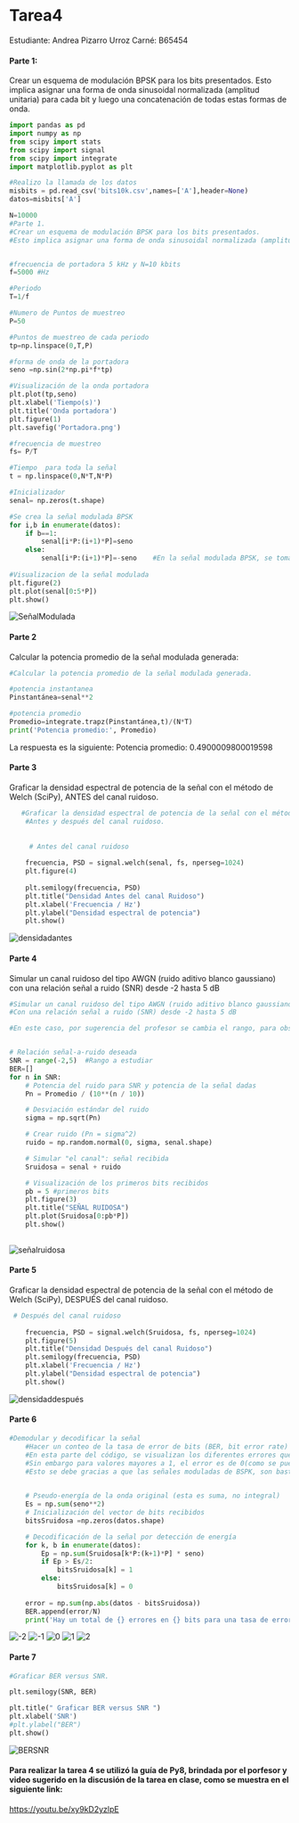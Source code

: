 # Tarea4
Estudiante: Andrea Pizarro Urroz
Carné: B65454

#### Parte 1: 
Crear un esquema de modulación BPSK para los bits presentados. Esto implica asignar una forma de onda sinusoidal normalizada (amplitud unitaria) para cada bit y luego una concatenación de todas estas formas de onda.
~~~python
import pandas as pd
import numpy as np
from scipy import stats
from scipy import signal
from scipy import integrate
import matplotlib.pyplot as plt

#Realizo la llamada de los datos
misbits = pd.read_csv('bits10k.csv',names=['A'],header=None)
datos=misbits['A']

N=10000
#Parte 1.
#Crear un esquema de modulación BPSK para los bits presentados.
#Esto implica asignar una forma de onda sinusoidal normalizada (amplitud unitaria) para cada bit 


#frecuencia de portadora 5 kHz y N=10 kbits
f=5000 #Hz

#Periodo
T=1/f 

#Numero de Puntos de muestreo
P=50

#Puntos de muestreo de cada periodo
tp=np.linspace(0,T,P)

#forma de onda de la portadora
seno =np.sin(2*np.pi*f*tp)

#Visualización de la onda portadora
plt.plot(tp,seno)
plt.xlabel('Tiempo(s)')
plt.title('Onda portadora')
plt.figure(1)
plt.savefig('Portadora.png')

#frecuencia de muestreo
fs= P/T

#Tiempo  para toda la señal
t = np.linspace(0,N*T,N*P)

#Inicializador
senal= np.zeros(t.shape)

#Se crea la señal modulada BPSK
for i,b in enumerate(datos):
    if b==1:
        senal[i*P:(i+1)*P]=seno   
    else:
        senal[i*P:(i+1)*P]=-seno    #En la señal modulada BPSK, se toma en cuenta un seno negativo en la función 
           
#Visualizacion de la señal modulada 
plt.figure(2)
plt.plot(senal[0:5*P])
plt.show()


~~~
![SeñalModulada](SeñalModulada.png)
#### Parte 2
Calcular la potencia promedio de la señal modulada generada:
~~~python
#Calcular la potencia promedio de la señal modulada generada.

#potencia instantanea 
Pinstantánea=senal**2

#potencia promedio
Promedio=integrate.trapz(Pinstantánea,t)/(N*T)
print('Potencia promedio:', Promedio)

~~~
La respuesta es la siguiente:
Potencia promedio: 0.4900009800019598 

#### Parte 3
 Graficar la densidad espectral de potencia de la señal con el método de Welch (SciPy), ANTES del canal ruidoso.

~~~python
   #Graficar la densidad espectral de potencia de la señal con el método de Welch (SciPy)
    #Antes y después del canal ruidoso.
    
    
     # Antes del canal ruidoso
        
    frecuencia, PSD = signal.welch(senal, fs, nperseg=1024)
    plt.figure(4)
   
    plt.semilogy(frecuencia, PSD)
    plt.title("Densidad Antes del canal Ruidoso")
    plt.xlabel('Frecuencia / Hz')
    plt.ylabel("Densidad espectral de potencia")
    plt.show()
~~~
![densidadantes](densidadantes.png)
#### Parte 4
Simular un canal ruidoso del tipo AWGN (ruido aditivo blanco gaussiano) con una relación señal a ruido (SNR) desde -2 hasta 5 dB
~~~python
#Simular un canal ruidoso del tipo AWGN (ruido aditivo blanco gaussiano) 
#Con una relación señal a ruido (SNR) desde -2 hasta 5 dB

#En este caso, por sugerencia del profesor se cambia el rango, para observar distintas cantidades de errores en la parte 5 de la tarea.


# Relación señal-a-ruido deseada
SNR = range(-2,5)  #Rango a estudiar
BER=[]
for n in SNR:
    # Potencia del ruido para SNR y potencia de la señal dadas
    Pn = Promedio / (10**(n / 10))

    # Desviación estándar del ruido
    sigma = np.sqrt(Pn)

    # Crear ruido (Pn = sigma^2)
    ruido = np.random.normal(0, sigma, senal.shape)

    # Simular "el canal": señal recibida
    Sruidosa = senal + ruido

    # Visualización de los primeros bits recibidos
    pb = 5 #primeros bits 
    plt.figure(3)
    plt.title("SEÑAL RUIDOSA")
    plt.plot(Sruidosa[0:pb*P])
    plt.show()
   

~~~
![señalruidosa](señalruidosa.png)
#### Parte 5
Graficar la densidad espectral de potencia de la señal con el método de Welch (SciPy), DESPUÉS del canal ruidoso.
~~~python
 # Después del canal ruidoso
    
    frecuencia, PSD = signal.welch(Sruidosa, fs, nperseg=1024)
    plt.figure(5)
    plt.title("Densidad Después del canal Ruidoso")
    plt.semilogy(frecuencia, PSD)
    plt.xlabel('Frecuencia / Hz')
    plt.ylabel("Densidad espectral de potencia")
    plt.show()
~~~
![densidaddespués](densidaddespués.png)
#### Parte 6
~~~python
#Demodular y decodificar la señal 
    #Hacer un conteo de la tasa de error de bits (BER, bit error rate) para cada nivel SNR.
    #En esta parte del código, se visualizan los diferentes errores que existe en el rango descrito en la parte 3
    #Sin embargo para valores mayores a 1, el error es de 0(como se puede observar en las gráficas)
    #Esto se debe gracias a que las señales moduladas de BSPK, son bastantes ROBUSTAS.

    
    # Pseudo-energía de la onda original (esta es suma, no integral)
    Es = np.sum(seno**2)
    # Inicialización del vector de bits recibidos
    bitsSruidosa =np.zeros(datos.shape)

    # Decodificación de la señal por detección de energía
    for k, b in enumerate(datos):
        Ep = np.sum(Sruidosa[k*P:(k+1)*P] * seno)
        if Ep > Es/2:
            bitsSruidosa[k] = 1
        else:
            bitsSruidosa[k] = 0  
            
    error = np.sum(np.abs(datos - bitsSruidosa))
    BER.append(error/N)
    print('Hay un total de {} errores en {} bits para una tasa de error de {} para el SNR de {}'.format(error, N, error/N, n))

~~~
![-2](-2.png)
![-1](-1.png)
![0](0.png)
![1](1.png)
![2](2.png)

#### Parte 7
~~~python
#Graficar BER versus SNR.

plt.semilogy(SNR, BER)

plt.title(" Graficar BER versus SNR ")
plt.xlabel('SNR')
#plt.ylabel("BER")
plt.show()
~~~
![BERSNR](BERSNR.png)   
    
#### Para realizar la tarea 4 se utilizó la guía de Py8, brindada por el porfesor y video sugerido en la discusión de la tarea en clase, como se muestra en el siguiente link: 
https://youtu.be/xy9kD2yzlpE


